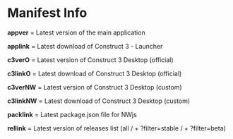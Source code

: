 # Manifest Info

**appver** = Latest version of the main application

**applink** = Latest download of Construct 3 - Launcher

**c3verO** = Latest version of Construct 3 Desktop (official)

**c3linkO** = Latest download of Construct 3 Desktop (official)

**c3verNW** = Latest version of Construct 3 Desktop (custom)

**c3linkNW** = Latest download of Construct 3 Desktop (custom)

**packlink** = Latest package.json file for NWjs

**rellink** = Latest version of releases list (all / + ?filter=stable / + ?filter=beta)
